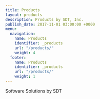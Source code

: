 ```yaml
---
title: Products
layout: products
description: Products by SDT, Inc.
publish_date: 2017-11-01 03:00:00 +0000
menu:
  navigation:
    name: Products
    identifier: _products
    url: "/products/"
    weight: 4
  footer:
    name: Products
    identifier: _products
    url: "/products/"
    weight: 1
---
```

Software Solutions by SDT